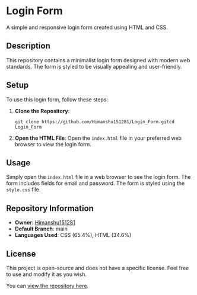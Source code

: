 <h1>Login Form</h1>
    <p>A simple and responsive login form created using HTML and CSS.</p>

<h2>Description</h2>
    <p>This repository contains a minimalist login form designed with modern web standards. The form is styled to be visually appealing and user-friendly.</p>

<!-- <h2>Features</h2>
    <ul>
        <li><strong>Responsive Design</strong>: The form adjusts to different screen sizes to provide a consistent user experience across devices.</li>
        <li><strong>Third-Party Login Options</strong>: Users can log in using their Google or Apple accounts.</li>
        <li><strong>Forgot Password Link</strong>: A link is provided for users who have forgotten their passwords.</li>
        <li><strong>Sign Up Link</strong>: Users who do not have an account can easily navigate to the sign-up page.</li>
    </ul> -->

<h2>Setup</h2>
    <p>To use this login form, follow these steps:</p>
    <ol>
        <li><strong>Clone the Repository</strong>:
            <pre><code>git clone https://github.com/Himanshu151281/Login_Form.gitcd Login_Form</code></pre>
        </li>
        <li><strong>Open the HTML File</strong>: Open the <code>index.html</code> file in your preferred web browser to view the login form.</li>
    </ol>

<h2>Usage</h2>
    <p>Simply open the <code>index.html</code> file in a web browser to see the login form. The form includes fields for email and password. The form is styled using the <code>style.css</code> file.</p>

<h2>Repository Information</h2>
    <ul>
<!--         <li><strong>Created At</strong>: June 23, 2024</li> -->
        <li><strong>Owner</strong>: <a href="https://github.com/Himanshu151281">Himanshu151281</a></li>
        <li><strong>Default Branch</strong>: main</li>
        <li><strong>Languages Used</strong>: CSS (65.4%), HTML (34.6%)</li>
    </ul>

<h2>License</h2>
    <p>This project is open-source and does not have a specific license. Feel free to use and modify it as you wish.</p>
    <p>You can <a href="https://github.com/Himanshu151281/Login_Form">view the repository here</a>.</p>
